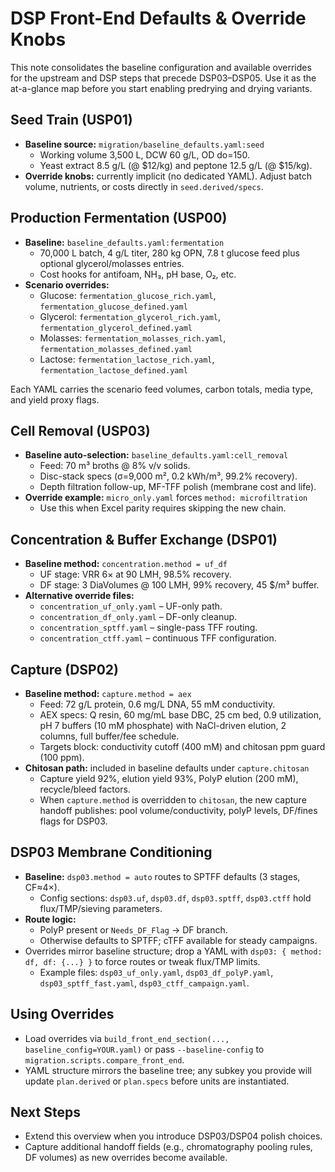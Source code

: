 # DSP Front-End Defaults & Override Knobs

This note consolidates the baseline configuration and available overrides for the upstream and DSP steps that precede DSP03–DSP05. Use it as the at-a-glance map before you start enabling predrying and drying variants.

## Seed Train (USP01)
- **Baseline source:** `migration/baseline_defaults.yaml:seed`  
  - Working volume 3,500 L, DCW 60 g/L, OD
do=150.  
  - Yeast extract 8.5 g/L (@ $12/kg) and peptone 12.5 g/L (@ $15/kg).  
- **Override knobs:** currently implicit (no dedicated YAML). Adjust batch volume, nutrients, or costs directly in `seed.derived/specs`.

## Production Fermentation (USP00)
- **Baseline:** `baseline_defaults.yaml:fermentation`  
  - 70,000 L batch, 4 g/L titer, 280 kg OPN, 7.8 t glucose feed plus optional glycerol/molasses entries.  
  - Cost hooks for antifoam, NH₃, pH base, O₂, etc.
- **Scenario overrides:**  
    - Glucose: `fermentation_glucose_rich.yaml`, `fermentation_glucose_defined.yaml`
    - Glycerol: `fermentation_glycerol_rich.yaml`, `fermentation_glycerol_defined.yaml`
    - Molasses: `fermentation_molasses_rich.yaml`, `fermentation_molasses_defined.yaml`
    - Lactose: `fermentation_lactose_rich.yaml`, `fermentation_lactose_defined.yaml`

Each YAML carries the scenario feed volumes, carbon totals, media type, and yield proxy flags.

## Cell Removal (USP03)
- **Baseline auto-selection:** `baseline_defaults.yaml:cell_removal`
  - Feed: 70 m³ broths @ 8% v/v solids.  
  - Disc-stack specs (σ=9,000 m², 0.2 kWh/m³, 99.2% recovery).  
  - Depth filtration follow-up, MF-TFF polish (membrane cost and life).  
- **Override example:** `micro_only.yaml` forces `method: microfiltration`
  - Use this when Excel parity requires skipping the new chain.

## Concentration & Buffer Exchange (DSP01)
- **Baseline method:** `concentration.method = uf_df`  
  - UF stage: VRR 6× at 90 LMH, 98.5% recovery.  
  - DF stage: 3 DiaVolumes @ 100 LMH, 99% recovery, 45 $/m³ buffer.  
- **Alternative override files:**  
  - `concentration_uf_only.yaml` – UF-only path.  
  - `concentration_df_only.yaml` – DF-only cleanup.  
  - `concentration_sptff.yaml` – single-pass TFF routing.  
  - `concentration_ctff.yaml` – continuous TFF configuration.

## Capture (DSP02)
- **Baseline method:** `capture.method = aex`  
  - Feed: 72 g/L protein, 0.6 mg/L DNA, 55 mM conductivity.  
  - AEX specs: Q resin, 60 mg/mL base DBC, 25 cm bed, 0.9 utilization, pH 7 buffers (10 mM phosphate) with NaCl-driven elution, 2 columns, full buffer/fee schedule.  
  - Targets block: conductivity cutoff (400 mM) and chitosan ppm guard (100 ppm).
- **Chitosan path:** included in baseline defaults under `capture.chitosan`  
  - Capture yield 92%, elution yield 93%, PolyP elution (200 mM), recycle/bleed factors.  
  - When `capture.method` is overridden to `chitosan`, the new capture handoff publishes: pool volume/conductivity, polyP levels, DF/fines flags for DSP03.

## DSP03 Membrane Conditioning
- **Baseline:** `dsp03.method = auto` routes to SPTFF defaults (3 stages, CF≈4×).  
  - Config sections: `dsp03.uf`, `dsp03.df`, `dsp03.sptff`, `dsp03.ctff` hold flux/TMP/sieving parameters.
- **Route logic:**
  - PolyP present or `Needs_DF_Flag` → DF branch.
  - Otherwise defaults to SPTFF; cTFF available for steady campaigns.
- Overrides mirror baseline structure; drop a YAML with `dsp03: { method: df, df: {...} }` to force routes or tweak flux/TMP limits.
  - Example files: `dsp03_uf_only.yaml`, `dsp03_df_polyP.yaml`, `dsp03_sptff_fast.yaml`, `dsp03_ctff_campaign.yaml`.

## Using Overrides
- Load overrides via `build_front_end_section(..., baseline_config=YOUR.yaml)` or pass `--baseline-config` to `migration.scripts.compare_front_end`.  
- YAML structure mirrors the baseline tree; any subkey you provide will update `plan.derived` or `plan.specs` before units are instantiated.

## Next Steps
- Extend this overview when you introduce DSP03/DSP04 polish choices.  
- Capture additional handoff fields (e.g., chromatography pooling rules, DF volumes) as new overrides become available.
